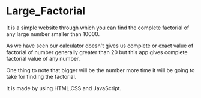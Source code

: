 # Large_Factorial

It is a simple website through which you can find the complete factorial of any large number
smaller than 10000.

As we have seen our calculator doesn't gives us complete or exact value of 
factorial of number generally greater than 20 but
this app gives complete factorial value of any number.

One thing to note that bigger will be the number more time it will be going to take 
for finding the factorial.

It is made by using HTML,CSS and JavaScript.
